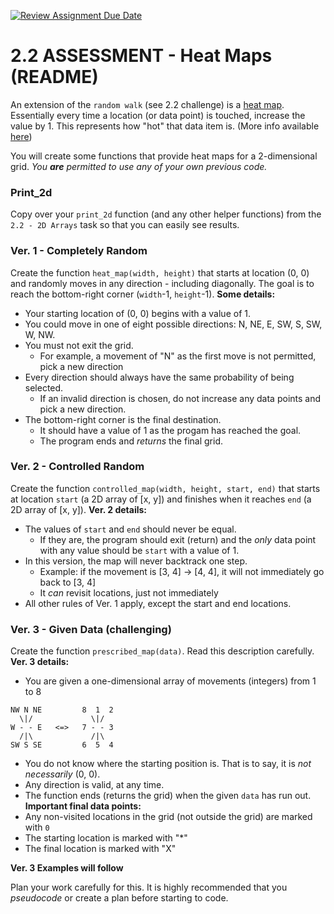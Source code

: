 [![Review Assignment Due Date](https://classroom.github.com/assets/deadline-readme-button-24ddc0f5d75046c5622901739e7c5dd533143b0c8e959d652212380cedb1ea36.svg)](https://classroom.github.com/a/yncxXyPP)
# 2.2 ASSESSMENT - Heat Maps (README)

An extension of the `random walk` (see 2.2 challenge) is a [heat map](https://en.wikipedia.org/wiki/Heat_map). Essentially every time a location (or data point) is touched, increase the value by 1. This represents how "hot" that data item is. (More info available [here](https://chartio.com/learn/charts/heatmap-complete-guide/))

You will create some functions that provide heat maps for a 2-dimensional grid. _You **are** permitted to use any of your own previous code._

### Print_2d
Copy over your `print_2d` function (and any other helper functions) from the `2.2 - 2D Arrays` task so that you can easily see results.

### Ver. 1 - Completely Random
Create the function `heat_map(width, height)` that starts at location (0, 0) and randomly moves in any direction - including diagonally. The goal is to reach the bottom-right corner (`width`-1, `height`-1).
**Some details:**

- Your starting location of (0, 0) begins with a value of 1.
- You could move in one of eight possible directions: N, NE, E, SW, S, SW, W, NW.
- You must not exit the grid.
  - For example, a movement of "N" as the first move is not permitted, pick a new direction
- Every direction should always have the same probability of being selected.
  - If an invalid direction is chosen, do not increase any data points and pick a new direction.
- The bottom-right corner is the final destination.
  - It should have a value of 1 as the progam has reached the goal.
  - The program ends and _returns_ the final grid.

### Ver. 2 - Controlled Random
Create the function `controlled_map(width, height, start, end)` that starts at location `start` (a 2D array of [x, y]) and finishes when it reaches `end` (a 2D array of [x, y]). 
**Ver. 2 details:**
- The values of `start` and `end` should never be equal.
  - If they are, the program should exit (return) and the _only_ data point with any value should be `start` with a value of 1.
- In this version, the map will never backtrack one step.
  - Example: if the movement is [3, 4] -> [4, 4], it will not immediately go back to [3, 4]
  - It _can_ revisit locations, just not immediately
- All other rules of Ver. 1 apply, except the start and end locations.

### Ver. 3 - Given Data (challenging)
Create the function `prescribed_map(data)`. Read this description carefully.
**Ver. 3 details:**
- You are given a one-dimensional array of movements (integers) from 1 to 8
```
NW N NE         8  1  2
  \|/             \|/
W - - E   <=>   7 - - 3
  /|\             /|\
SW S SE         6  5  4
```
- You do not know where the starting position is. That is to say, it is _not necessarily_ (0, 0).
- Any direction is valid, at any time.
- The function ends (returns the grid) when the given `data` has run out.
**Important final data points:**
- Any non-visited locations in the grid (not outside the grid) are marked with `0`
- The starting location is marked with "*"
- The final location is marked with "X"

**Ver. 3 Examples will follow**

Plan your work carefully for this. It is highly recommended that you _pseudocode_ or create a plan before starting to code.


<br><br><br><br>
